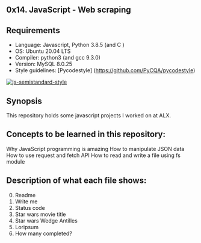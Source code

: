 ## 0x14. JavaScript - Web scraping

## Requirements
* Language: Javascript, Python 3.8.5 (and C )
* OS: Ubuntu 20.04 LTS
* Compiler: python3  (and gcc 9.3.0)
* Version: MySQL  8.0.25
* Style guidelines: [Pycodestyle] (https://github.com/PyCQA/pycodestyle)

[![js-semistandard-style](https://raw.githubusercontent.com/standard/semistandard/master/badge.svg)](https://github.com/standard/semistandard)

## Synopsis
This repository holds some javascript projects I worked on at ALX.



## Concepts to be learned in this repository:
Why JavaScript programming is amazing
How to manipulate JSON data
How to use request and fetch API
How to read and write a file using fs module

## Description of what each file shows:
0. Readme
1. Write me
2. Status code
3. Star wars movie title
4. Star wars Wedge Antilles
5. Loripsum
6. How many completed?
